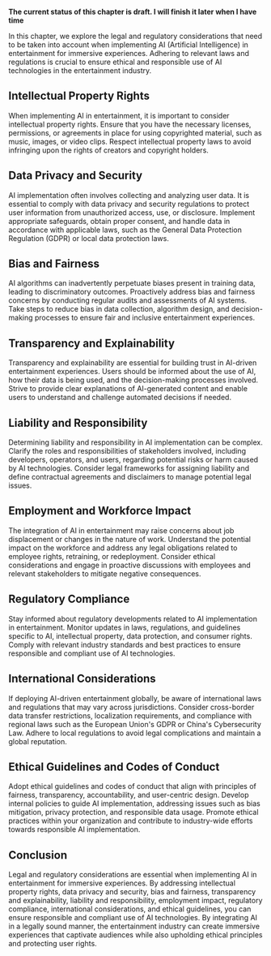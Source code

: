 **The current status of this chapter is draft. I will finish it later when I have time**

In this chapter, we explore the legal and regulatory considerations that need to be taken into account when implementing AI (Artificial Intelligence) in entertainment for immersive experiences. Adhering to relevant laws and regulations is crucial to ensure ethical and responsible use of AI technologies in the entertainment industry.

Intellectual Property Rights
----------------------------

When implementing AI in entertainment, it is important to consider intellectual property rights. Ensure that you have the necessary licenses, permissions, or agreements in place for using copyrighted material, such as music, images, or video clips. Respect intellectual property laws to avoid infringing upon the rights of creators and copyright holders.

Data Privacy and Security
-------------------------

AI implementation often involves collecting and analyzing user data. It is essential to comply with data privacy and security regulations to protect user information from unauthorized access, use, or disclosure. Implement appropriate safeguards, obtain proper consent, and handle data in accordance with applicable laws, such as the General Data Protection Regulation (GDPR) or local data protection laws.

Bias and Fairness
-----------------

AI algorithms can inadvertently perpetuate biases present in training data, leading to discriminatory outcomes. Proactively address bias and fairness concerns by conducting regular audits and assessments of AI systems. Take steps to reduce bias in data collection, algorithm design, and decision-making processes to ensure fair and inclusive entertainment experiences.

Transparency and Explainability
-------------------------------

Transparency and explainability are essential for building trust in AI-driven entertainment experiences. Users should be informed about the use of AI, how their data is being used, and the decision-making processes involved. Strive to provide clear explanations of AI-generated content and enable users to understand and challenge automated decisions if needed.

Liability and Responsibility
----------------------------

Determining liability and responsibility in AI implementation can be complex. Clarify the roles and responsibilities of stakeholders involved, including developers, operators, and users, regarding potential risks or harm caused by AI technologies. Consider legal frameworks for assigning liability and define contractual agreements and disclaimers to manage potential legal issues.

Employment and Workforce Impact
-------------------------------

The integration of AI in entertainment may raise concerns about job displacement or changes in the nature of work. Understand the potential impact on the workforce and address any legal obligations related to employee rights, retraining, or redeployment. Consider ethical considerations and engage in proactive discussions with employees and relevant stakeholders to mitigate negative consequences.

Regulatory Compliance
---------------------

Stay informed about regulatory developments related to AI implementation in entertainment. Monitor updates in laws, regulations, and guidelines specific to AI, intellectual property, data protection, and consumer rights. Comply with relevant industry standards and best practices to ensure responsible and compliant use of AI technologies.

International Considerations
----------------------------

If deploying AI-driven entertainment globally, be aware of international laws and regulations that may vary across jurisdictions. Consider cross-border data transfer restrictions, localization requirements, and compliance with regional laws such as the European Union's GDPR or China's Cybersecurity Law. Adhere to local regulations to avoid legal complications and maintain a global reputation.

Ethical Guidelines and Codes of Conduct
---------------------------------------

Adopt ethical guidelines and codes of conduct that align with principles of fairness, transparency, accountability, and user-centric design. Develop internal policies to guide AI implementation, addressing issues such as bias mitigation, privacy protection, and responsible data usage. Promote ethical practices within your organization and contribute to industry-wide efforts towards responsible AI implementation.

Conclusion
----------

Legal and regulatory considerations are essential when implementing AI in entertainment for immersive experiences. By addressing intellectual property rights, data privacy and security, bias and fairness, transparency and explainability, liability and responsibility, employment impact, regulatory compliance, international considerations, and ethical guidelines, you can ensure responsible and compliant use of AI technologies. By integrating AI in a legally sound manner, the entertainment industry can create immersive experiences that captivate audiences while also upholding ethical principles and protecting user rights.
